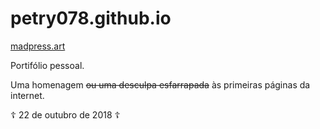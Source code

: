 # petry078.github.io

[madpress.art](https://madpress.art)

Portifólio pessoal.

Uma homenagem ~~ou uma desculpa esfarrapada~~ às primeiras páginas da internet.

☦ 22 de outubro de 2018 ☦
